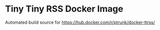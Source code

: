 # Tiny Tiny RSS Docker Image

Automated build source for https://hub.docker.com/r/ptrunk/docker-ttrss/
